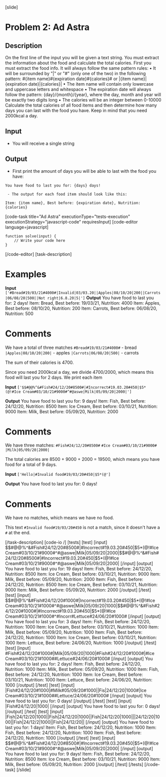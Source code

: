[slide]
# Problem 2: Ad Astra
## Description
On the first line of the input you will be given a text string. You must extract the information about the food and calculate the total calories. 
First you must extract the food info. It will always follow the same pattern rules:
•	It will be surrounded by "|" or "#" (only one of the two) in the following pattern: 
#{item name}#{expiration date}#{calories}#   or 
|{item name}|{expiration date}|{calories}|
•	The item name will contain only lowercase and uppercase letters and whitespace
•	The expiration date will always follow the pattern: {day}/{month}/{year}, where the day, month and year will be exactly two digits long
•	The calories will be an integer between 0-10000
Calculate the total calories of all food items and then determine how many days you can last with the food you have. Keep in mind that you need 2000kcal a day.

## Input

* You will receive a single string

## Output

- First print the amount of days you will be able to last with the food you have:

`You have food to last you for: {days} days!`

     - The output for each food item should look like this:
`Item: {item name}, Best before: {expiration date}, Nutrition: {calories}`


[code-task title="Ad Astra" executionType="tests-execution" executionStrategy="javascript-code" requiresInput]
[code-editor language=javascript]
```
function solve(input) {
	// Write your code here
}
```
[/code-editor]
[task-description]


# Examples
 **Input** 
`['#Bread#19/03/21#4000#|Invalid|03/03.20||Apples|08/10/20|200||Carrots|06/08/20|500||Not right|6.8.20|5|']`
**Output**
You have food to last you for: 2 days!
Item: Bread, Best before: 19/03/21, Nutrition: 4000
Item: Apples, Best before: 08/10/20, Nutrition: 200
Item: Carrots, Best before: 06/08/20, Nutrition: 500

# Comments
We have a total of three matches
`#Bread#19/03/21#4000#` - bread
`|Apples|08/10/20|200|` - apples
`|Carrots|06/08/20|500|` - carrots

The sum of their calories is 4700. 

Since you need 2000kcal a day, we divide 4700/2000, which means this food will last you for 2 days.
We print each item

**Input** 
`['$$#@@%^&#Fish#24/12/20#8500#|#Incorrect#19.03.20#450|$5*(@!#Ice Cream#03/10/21#9000#^#@aswe|Milk|05/09/20|2000|']`

**Output**
You have food to last you for: 9 days!
Item: Fish, Best before: 24/12/20, Nutrition: 8500
Item: Ice Cream, Best before: 03/10/21, Nutrition: 9000
Item: Milk, Best before: 05/09/20, Nutrition: 2000

# Comments
We have three matches:
`#Fish#24/12/20#8500#`
`#Ice Cream#03/10/21#9000#`
`|Milk|05/09/20|2000|`

The total calories are 8500 + 9000 + 2000 = 19500, which means you have food for a total of 9 days.

**Input** 
`['Hello|#Invalid food#19/03/20#450|$5*(@']`

**Output**
You have food to last you for: 0 days!

# Comments
We have no matches, which means we have no food.

This text `#Invalid food#19/03/20#450` is not a match, since it doesn't have a `#` at the end.


[/task-description]
[code-io /]
[tests]
[test]
[input]
$$#@@%^&#Fish#24/12/20#8500#|#Incorrect#19.03.20#450|$5*(@!#Ice Cream#03/10/21#9000#^#@aswe|Milk|05/09/20|2000|$$#@@%^&#Fish#24/12/20#8500#|#Incorrect#19.03.20#450|$5*(@!#Ice Cream#03/10/21#9000#^#@aswe|Milk|05/09/20|2000|
[/input]
[output]
You have food to last you for: 19 days!
Item: Fish, Best before: 24/12/20, Nutrition: 8500
Item: Ice Cream, Best before: 03/10/21, Nutrition: 9000
Item: Milk, Best before: 05/09/20, Nutrition: 2000
Item: Fish, Best before: 24/12/20, Nutrition: 8500
Item: Ice Cream, Best before: 03/10/21, Nutrition: 9000
Item: Milk, Best before: 05/09/20, Nutrition: 2000
[/output]
[/test]
[test]
[input]
$$#@@%^&#Fish#24/12/20#1000#|Incorrect#19.03.20#450|$5*(@!#Ice Cream#03/10/21#1000#^#@aswe|Milk|05/09/20|1000|$$#@@%^&#Fish#24/12/20#1000#|#Incorrect#19.03.20#450|$5*(@!#Ice Cream#03/10/21#1000#^#Incorr#Lettuce#24/06/20#1000#
[/input]
[output]
You have food to last you for: 3 days!
Item: Fish, Best before: 24/12/20, Nutrition: 1000
Item: Ice Cream, Best before: 03/10/21, Nutrition: 1000
Item: Milk, Best before: 05/09/20, Nutrition: 1000
Item: Fish, Best before: 24/12/20, Nutrition: 1000
Item: Ice Cream, Best before: 03/10/21, Nutrition: 1000
Item: Lettuce, Best before: 24/06/20, Nutrition: 1000
[/output]
[/test]
[test]
[input]
#Fish#24/12/20#1000#|Milk|05/09/20|1000|#Fish#24/12/20#1000#|#Ice Cream#03/10/21#1000##Lettuce#24/06/20#1000#
[/input]
[output]
You have food to last you for: 2 days!
Item: Fish, Best before: 24/12/20, Nutrition: 1000
Item: Milk, Best before: 05/09/20, Nutrition: 1000
Item: Fish, Best before: 24/12/20, Nutrition: 1000
Item: Ice Cream, Best before: 03/10/21, Nutrition: 1000
Item: Lettuce, Best before: 24/06/20, Nutrition: 1000
[/output]
[/test]
[test]
[input]
|Fish#24/12/20#1000|#Milk#05/09/20#1000||Fis|24/12/20|1000#|Ice Cream#03/10/21#1000##Lettuce/24/06/20#1000#
[/input]
[output]
You have food to last you for: 0 days!
[/output]
[/test]
[test]
[input]
|Fish#24/12/20|1000|
[/input]
[output]
You have food to last you for: 0 days!
[/output]
[/test]
[test]
[input]
|Fish|24/12/20|1000||Fish|24/12/20|1000||Fish|24/12/20|1000|||24/12/20|1000||Fish|24/12/2|1000||Fish|24/12/20||
[/input]
[output]
You have food to last you for: 1 days!
Item: Fish, Best before: 24/12/20, Nutrition: 1000
Item: Fish, Best before: 24/12/20, Nutrition: 1000
Item: Fish, Best before: 24/12/20, Nutrition: 1000
[/output]
[/test]
[test]
[input]
$$#@@%^&#Fish#24/12/20#8500#|#Incorrect#19.03.20#450|$5*(@!#Ice Cream#03/10/21#9000#^#@aswe|Milk|05/09/20|2000|
[/input]
[output]
You have food to last you for: 9 days!
Item: Fish, Best before: 24/12/20, Nutrition: 8500
Item: Ice Cream, Best before: 03/10/21, Nutrition: 9000
Item: Milk, Best before: 05/09/20, Nutrition: 2000
[/output]
[/test]
[/tests]
[/code-task]
[/slide]
